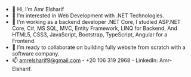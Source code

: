 - 👋 Hi, I’m Amr Elsharif
- 👀 I’m interested in Web Development with .NET Technologies.
- 🌱 I'm working as a backend developer .NET Core,
     I studied ASP.NET Core, C#, MS SQL, MVC, Entity Framework, LINQ for Backend,
                        And HTML5, CSS3, JavaScript, Bootstrap, TypeScript, Angular for a Frontend.
- 💞️ I’m ready to collaborate on building fully website from scratch with a software company.
- 📫 amrelsharif9@gmail.com - +20 106 319 2968 - LinkedIn: Amr-Elsharif.

<!---
Amr-AbdelBasit/Amr-AbdelBasit is a ✨ special ✨ repository because its `README.md` (this file) appears on your GitHub profile.
You can click the Preview link to take a look at your changes.
--->
